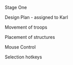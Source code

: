 Stage One

Design Plan - assigned to Karl

Movement of troops

Placement of structures

Mouse Control

Selection hotkeys

